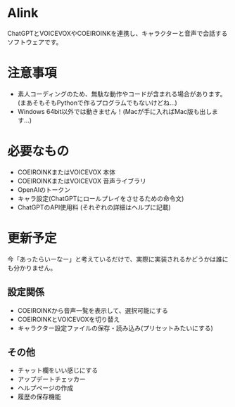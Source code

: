 # AIink
ChatGPTとVOICEVOXやCOEIROINKを連携し、キャラクターと音声で会話するソフトウェアです。


# 注意事項
- 素人コーディングのため、無駄な動作やコードが含まれる場合があります。
  (まあそもそもPythonで作るプログラムでもないけどね...)
- Windows 64bit以外では動きません！(Macが手に入ればMac版も出します...)


# 必要なもの
- COEIROINKまたはVOICEVOX 本体
- COEIROINKまたはVOICEVOX 音声ライブラリ
- OpenAIのトークン
- キャラ設定(ChatGPTにロールプレイをさせるための命令文)
- ChatGPTのAPI使用料
(それぞれの詳細はヘルプに記載)


# 更新予定
今「あったらいーなー」と考えているだけで、実際に実装されるかどうかは誰にも分かりません。
## 設定関係
- COEIROINKから音声一覧を表示して、選択可能にする
- COEIROINKとVOICEVOXを切り替え
- キャラクター設定ファイルの保存・読み込み(プリセットみたいにする)
## その他
- チャット欄をいい感じにする
- アップデートチェッカー
- ヘルプページの作成
- 履歴の保存機能
